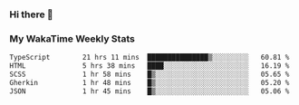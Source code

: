 ### Hi there 👋

<!--
**royschrauwen/royschrauwen** is a ✨ _special_ ✨ repository because its `README.md` (this file) appears on your GitHub profile.

Here are some ideas to get you started:

- 🔭 I’m currently working on ...
- 🌱 I’m currently learning ...
- 👯 I’m looking to collaborate on ...
- 🤔 I’m looking for help with ...
- 💬 Ask me about ...
- 📫 How to reach me: ...
- 😄 Pronouns: ...
- ⚡ Fun fact: ...
-->


### My WakaTime Weekly Stats
<!--START_SECTION:waka-->

```txt
TypeScript        21 hrs 11 mins  ███████████████▒░░░░░░░░░   60.81 %
HTML              5 hrs 38 mins   ████░░░░░░░░░░░░░░░░░░░░░   16.19 %
SCSS              1 hr 58 mins    █▒░░░░░░░░░░░░░░░░░░░░░░░   05.65 %
Gherkin           1 hr 48 mins    █▒░░░░░░░░░░░░░░░░░░░░░░░   05.20 %
JSON              1 hr 45 mins    █▒░░░░░░░░░░░░░░░░░░░░░░░   05.06 %
```

<!--END_SECTION:waka-->
